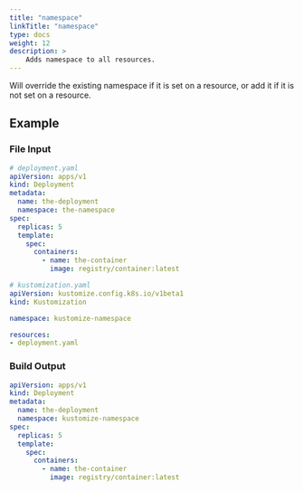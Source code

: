 ```yaml
---
title: "namespace"
linkTitle: "namespace"
type: docs
weight: 12
description: >
    Adds namespace to all resources.
---
```


Will override the existing namespace if it is set on a resource, or add it
if it is not set on a resource.

## Example

### File Input

```yaml
# deployment.yaml
apiVersion: apps/v1
kind: Deployment
metadata:
  name: the-deployment
  namespace: the-namespace
spec:
  replicas: 5
  template:
    spec:
      containers:
        - name: the-container
          image: registry/container:latest
```

```yaml
# kustomization.yaml
apiVersion: kustomize.config.k8s.io/v1beta1
kind: Kustomization

namespace: kustomize-namespace

resources:
- deployment.yaml

```

### Build Output

```yaml
apiVersion: apps/v1
kind: Deployment
metadata:
  name: the-deployment
  namespace: kustomize-namespace
spec:
  replicas: 5
  template:
    spec:
      containers:
        - name: the-container
          image: registry/container:latest
```

